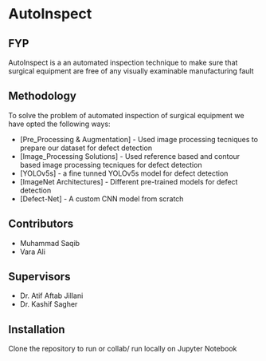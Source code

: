 # AutoInspect
## FYP

AutoInspect is a an automated inspection technique to make sure that surgical equipment are free of any visually examinable manufacturing fault

## Methodology

To solve the problem of automated inspection of surgical equipment we have opted the following ways:

- [Pre_Processing & Augmentation] - Used image processing tecniques to prepare our dataset for defect detection
- [Image_Processing Solutions] - Used  reference based and contour based image processing tecniques for defect detection
- [YOLOv5s] - a fine tunned YOLOv5s model for defect detection
- [ImageNet Architectures] - Different pre-trained models for defect detection
- [Defect-Net] - A custom CNN model from scratch

## Contributors

- Muhammad Saqib
- Vara Ali

## Supervisors

- Dr. Atif Aftab Jillani
- Dr. Kashif Sagher

## Installation

Clone the repository to run or collab/ run locally on Jupyter Notebook



